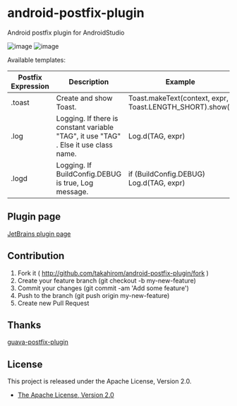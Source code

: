 # android-postfix-plugin
Android postfix plugin for AndroidStudio

![image](https://cloud.githubusercontent.com/assets/1386930/7507612/3c131392-f4ad-11e4-98a0-e56dbfab8c69.gif)
![image](https://cloud.githubusercontent.com/assets/1386930/7448067/c8f2ceb6-f24a-11e4-8711-c5f2a5d205d4.gif)

Available templates:

|   Postfix Expression  | Description                                                                                                            | Example                                |
| --------------------- | ---------------------------------------------------------------------------------------------------------------------- | -------------------------------------- |
| .toast        | Create and show Toast.                                                                              | Toast.makeText(context, expr, Toast.LENGTH_SHORT).show()                    |
| .log        | Logging. If there is constant variable "TAG", it use "TAG" . Else it use class name.                  | Log.d(TAG, expr)                    |
| .logd        | Logging. If BuildConfig.DEBUG is true, Log message.                 | if (BuildConfig.DEBUG) Log.d(TAG, expr)                    |

Plugin page
---------------
[JetBrains plugin page](https://plugins.jetbrains.com/plugin/7775)


Contribution
----------------
1. Fork it ( http://github.com/takahirom/android-postfix-plugin/fork )
2. Create your feature branch (git checkout -b my-new-feature)
3. Commit your changes (git commit -am 'Add some feature')
4. Push to the branch (git push origin my-new-feature)
5. Create new Pull Request

Thanks
---------------
[guava-postfix-plugin](https://github.com/ukcrpb6/guava-postfix-plugin)


License
---------------
This project is released under the Apache License, Version 2.0.

* [The Apache License, Version 2.0](http://www.apache.org/licenses/LICENSE-2.0)
